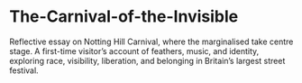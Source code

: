 # The-Carnival-of-the-Invisible
Reflective essay on Notting Hill Carnival, where the marginalised take centre stage. A first-time visitor’s account of feathers, music, and identity, exploring race, visibility, liberation, and belonging in Britain’s largest street festival.
